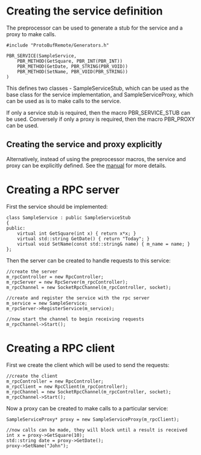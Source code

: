 # Creating the service definition #

The preprocessor can be used to generate a stub for the service and a proxy to make calls.

```
#include "ProtoBufRemote/Generators.h"

PBR_SERVICE(SampleService,
    PBR_METHOD(GetSquare, PBR_INT(PBR_INT))
    PBR_METHOD(GetDate, PBR_STRING(PBR_VOID))
    PBR_METHOD(SetName, PBR_VOID(PBR_STRING))
)
```

This defines two classes - SampleServiceStub, which can be used as the base class for the service implementation, and SampleServiceProxy, which can be used as is to make calls to the service.

If only a service stub is required, then the macro PBR\_SERVICE\_STUB can be used. Conversely if only a proxy is required, then the macro PBR\_PROXY can be used.

## Creating the service and proxy explicitly ##

Alternatively, instead of using the preprocessor macros, the service and proxy can be explicitly defined. See the [manual](ManualCpp.md) for more details.

# Creating a RPC server #

First the service should be implemented:
```
class SampleService : public SampleServiceStub
{
public:
    virtual int GetSquare(int x) { return x*x; }
    virtual std::string GetDate() { return "Today"; }
    virtual void SetName(const std::string& name) { m_name = name; }
};

```

Then the server can be created to handle requests to this service:
```
//create the server
m_rpcController = new RpcController;
m_rpcServer = new RpcServer(m_rpcController);
m_rpcChannel = new SocketRpcChannel(m_rpcController, socket);

//create and register the service with the rpc server
m_service = new SampleService;
m_rpcServer->RegisterService(m_service);

//now start the channel to begin receiving requests
m_rpcChannel->Start();
```

# Creating a RPC client #

First we create the client which will be used to send the requests:
```
//create the client
m_rpcController = new RpcController;
m_rpcClient = new RpcClient(m_rpcController);
m_rpcChannel = new SocketRpcChannel(m_rpcController, socket);
m_rpcChannel->Start();
```

Now a proxy can be created to make calls to a particular service:
```
SampleServiceProxy* proxy = new SampleServiceProxy(m_rpcClient);

//now calls can be made, they will block until a result is received
int x = proxy->GetSquare(10);
std::string date = proxy->GetDate();
proxy->SetName("John");
```